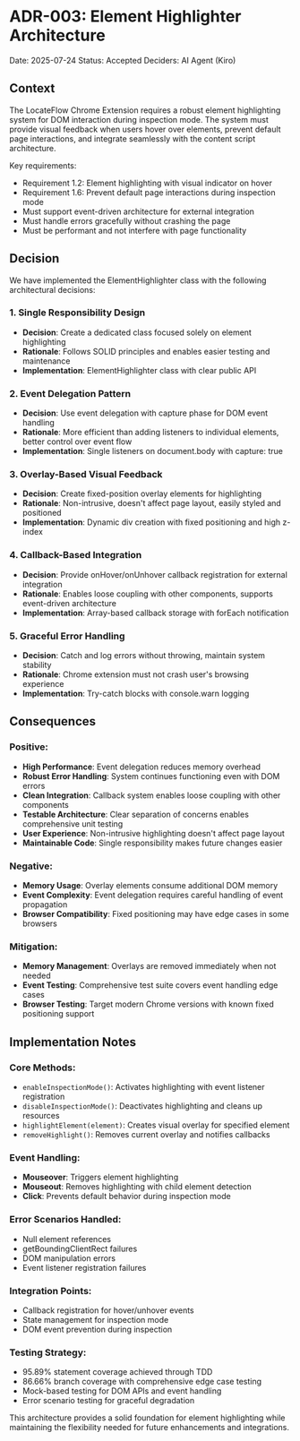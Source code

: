 # ADR-003: Element Highlighter Architecture

Date: 2025-07-24
Status: Accepted
Deciders: AI Agent (Kiro)

## Context

The LocateFlow Chrome Extension requires a robust element highlighting system for DOM interaction during inspection mode. The system must provide visual feedback when users hover over elements, prevent default page interactions, and integrate seamlessly with the content script architecture.

Key requirements:
- Requirement 1.2: Element highlighting with visual indicator on hover
- Requirement 1.6: Prevent default page interactions during inspection mode
- Must support event-driven architecture for external integration
- Must handle errors gracefully without crashing the page
- Must be performant and not interfere with page functionality

## Decision

We have implemented the ElementHighlighter class with the following architectural decisions:

### 1. Single Responsibility Design
- **Decision**: Create a dedicated class focused solely on element highlighting
- **Rationale**: Follows SOLID principles and enables easier testing and maintenance
- **Implementation**: ElementHighlighter class with clear public API

### 2. Event Delegation Pattern
- **Decision**: Use event delegation with capture phase for DOM event handling
- **Rationale**: More efficient than adding listeners to individual elements, better control over event flow
- **Implementation**: Single listeners on document.body with capture: true

### 3. Overlay-Based Visual Feedback
- **Decision**: Create fixed-position overlay elements for highlighting
- **Rationale**: Non-intrusive, doesn't affect page layout, easily styled and positioned
- **Implementation**: Dynamic div creation with fixed positioning and high z-index

### 4. Callback-Based Integration
- **Decision**: Provide onHover/onUnhover callback registration for external integration
- **Rationale**: Enables loose coupling with other components, supports event-driven architecture
- **Implementation**: Array-based callback storage with forEach notification

### 5. Graceful Error Handling
- **Decision**: Catch and log errors without throwing, maintain system stability
- **Rationale**: Chrome extension must not crash user's browsing experience
- **Implementation**: Try-catch blocks with console.warn logging

## Consequences

### Positive:
- **High Performance**: Event delegation reduces memory overhead
- **Robust Error Handling**: System continues functioning even with DOM errors
- **Clean Integration**: Callback system enables loose coupling with other components
- **Testable Architecture**: Clear separation of concerns enables comprehensive unit testing
- **User Experience**: Non-intrusive highlighting doesn't affect page layout
- **Maintainable Code**: Single responsibility makes future changes easier

### Negative:
- **Memory Usage**: Overlay elements consume additional DOM memory
- **Event Complexity**: Event delegation requires careful handling of event propagation
- **Browser Compatibility**: Fixed positioning may have edge cases in some browsers

### Mitigation:
- **Memory Management**: Overlays are removed immediately when not needed
- **Event Testing**: Comprehensive test suite covers event handling edge cases
- **Browser Testing**: Target modern Chrome versions with known fixed positioning support

## Implementation Notes

### Core Methods:
- `enableInspectionMode()`: Activates highlighting with event listener registration
- `disableInspectionMode()`: Deactivates highlighting and cleans up resources
- `highlightElement(element)`: Creates visual overlay for specified element
- `removeHighlight()`: Removes current overlay and notifies callbacks

### Event Handling:
- **Mouseover**: Triggers element highlighting
- **Mouseout**: Removes highlighting with child element detection
- **Click**: Prevents default behavior during inspection mode

### Error Scenarios Handled:
- Null element references
- getBoundingClientRect failures
- DOM manipulation errors
- Event listener registration failures

### Integration Points:
- Callback registration for hover/unhover events
- State management for inspection mode
- DOM event prevention during inspection

### Testing Strategy:
- 95.89% statement coverage achieved through TDD
- 86.66% branch coverage with comprehensive edge case testing
- Mock-based testing for DOM APIs and event handling
- Error scenario testing for graceful degradation

This architecture provides a solid foundation for element highlighting while maintaining the flexibility needed for future enhancements and integrations.